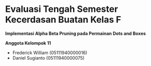 # Evaluasi Tengah Semester Kecerdasan Buatan Kelas F
**Implementasi Alpha Beta Pruning pada Permainan Dots and Boxes**

**Anggota Kelompok 11**
-   Frederick William (05111940000016)
-   Daniel Sugianto (05111940000075)
